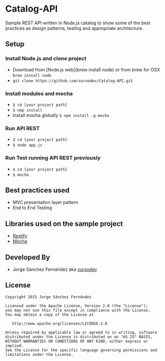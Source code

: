 # Catalog-API
Sample REST API written in Node.js catalog to show some of the best practices as design patterns, testing and appropriate architecture.

## Setup

### Install Node.js and clone project

* Download from [Node.js web](brew install node) or from brew for OSX `brew install node`
* `git clone https://github.com/xurxodev/Catalog-API.git`

### Install modules and mocha

* `$ cd [your project path]`
* `$ nmp install`
* Install mocha globally `$ npm install -g mocha`

### Run API REST

* `$ cd [your project path]`
* `$ node app.js`

### Run Test running API REST previously

* `$ cd [your project path]`
* `$ mocha`

## Best practices used

* MVC presentation layer pattern
* End to End Testing

## Libraries used on the sample project

* [Restify](http://restify.com/)
* [Mocha](https://mochajs.org/)

Developed By
------------

* Jorge Sánchez Fernández aka [xurxodev](https://twitter.com/xurxodev)

License
-------

    Copyright 2015 Jorge Sánchez Fernández

    Licensed under the Apache License, Version 2.0 (the "License");
    you may not use this file except in compliance with the License.
    You may obtain a copy of the License at

       http://www.apache.org/licenses/LICENSE-2.0

    Unless required by applicable law or agreed to in writing, software
    distributed under the License is distributed on an "AS IS" BASIS,
    WITHOUT WARRANTIES OR CONDITIONS OF ANY KIND, either express or implied.
    See the License for the specific language governing permissions and
    limitations under the License.
